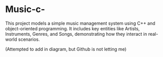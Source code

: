 # Music-c-
This project models a simple music management system using C++ and object-oriented programming. It includes key entities like Artists, Instruments, Genres, and Songs, demonstrating how they interact in real-world scenarios.

(Attempted to add in diagram, but Github is not letting me)

